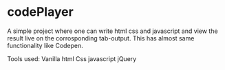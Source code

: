 # codePlayer

A simple project where one can write html css and javascript and view the result live on the corrosponding tab-output.
This has almost same functionality like Codepen.

Tools used:
  Vanilla html
  Css
  javascript
  jQuery
